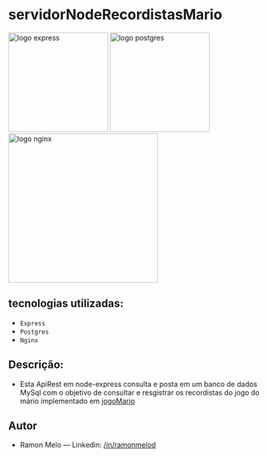 # servidorNodeRecordistasMario
<div>
<img src="https://user-images.githubusercontent.com/25181517/183859966-a3462d8d-1bc7-4880-b353-e2cbed900ed6.png" alt="logo express" width="200" height="auto">
<img src="https://user-images.githubusercontent.com/25181517/183896128-ec99105a-ec1a-4d85-b08b-1aa1620b2046.png" alt="logo postgres" width="200" height="auto">
</div>
<img src="https://user-images.githubusercontent.com/25181517/183568594-85e280a7-0d7e-4d1a-9028-c8c2209e073c.png" alt="logo nginx" width="300" height="auto">

## tecnologias utilizadas:

- `Express`
- `Postgres`
- `Nginx`

## Descrição: 
- Esta ApiRest em node-express consulta e posta em um banco de dados MySql com o objetivo de consultar e resgistrar os recordistas do jogo do mário implementado em [jogoMario](https://github.com/Ramonmelod/supermario/tree/main)

## Autor

- Ramon Melo — Linkedin: [/in/ramonmelod](https://www.linkedin.com/in/ramonmelod/)


